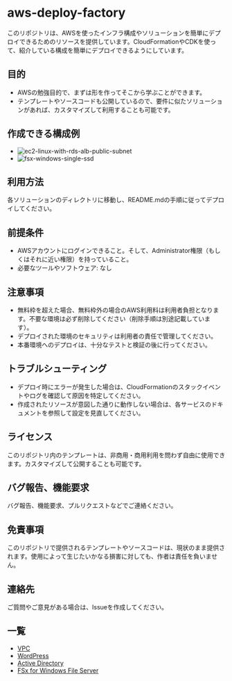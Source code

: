 # aws-deploy-factory

このリポジトリは、AWSを使ったインフラ構成やソリューションを簡単にデプロイできるためのリソースを提供しています。CloudFormationやCDKを使って、紹介している構成を簡単にデプロイできるようにしています。

## 目的

- AWSの勉強目的で、まずは形を作ってそこから学ぶことができます。
- テンプレートやソースコードも公開しているので、要件に似たソリューションがあれば、カスタマイズして利用することも可能です。

## 作成できる構成例
- ![ec2-linux-with-rds-alb-public-subnet](https://github.com/mirakuuu/aws-deploy-factory/assets/159740576/a5dad8e3-4381-4f03-bf64-d656ac9fcc94)
- ![fsx-windows-single-ssd](https://github.com/mirakuuu/aws-deploy-factory/assets/159740576/70b51632-ef79-4018-b480-0c6b9fa84f11)

## 利用方法

各ソリューションのディレクトリに移動し、README.mdの手順に従ってデプロイしてください。

## 前提条件

- AWSアカウントにログインできること。そして、Administrator権限（もしくはそれに近い権限）を持っていること。
- 必要なツールやソフトウェア: なし

## 注意事項

- 無料枠を超えた場合、無料枠外の場合のAWS利用料は利用者負担となります。不要な環境は必ず削除してください（削除手順は別途記載しています）。
- デプロイされた環境のセキュリティは利用者の責任で管理してください。
- 本番環境へのデプロイは、十分なテストと検証の後に行ってください。

## トラブルシューティング

- デプロイ時にエラーが発生した場合は、CloudFormationのスタックイベントやログを確認して原因を特定してください。
- 作成されたリソースが意図した通りに動作しない場合は、各サービスのドキュメントを参照して設定を見直してください。

## ライセンス

このリポジトリ内のテンプレートは、非商用・商用利用を問わず自由に使用できます。カスタマイズして公開することも可能です。

## バグ報告、機能要求

バグ報告、機能要求、プルリクエストなどでご連絡ください。

## 免責事項

このリポジトリで提供されるテンプレートやソースコードは、現状のまま提供されます。使用によって生じたいかなる損害に対しても、作者は責任を負いません。

## 連絡先

ご質問やご意見がある場合は、Issueを作成してください。

## 一覧
- [VPC](https://github.com/mirakuuu/aws-deploy-factory/tree/main/00_vpc)
- [WordPress](https://github.com/mirakuuu/aws-deploy-factory/tree/main/wordpress)
- [Active Directory](https://github.com/mirakuuu/aws-deploy-factory/tree/main/active-directory)
- [FSx for Windows File Server](https://github.com/mirakuuu/aws-deploy-factory/tree/main/fsx-windows)